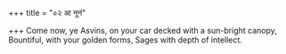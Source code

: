 +++
title = "०२ आ नूनं"

+++
Come now, ye Asvins, on your car decked with a sun-bright canopy,  
     Bountiful, with your golden forms, Sages with depth of intellect.